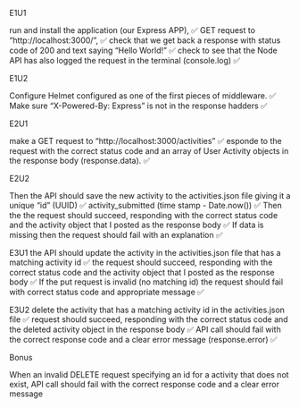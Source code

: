 E1U1

run and install the application (our Express APP), ✅
GET request to “http://localhost:3000/”, ✅
check that we get back a response with status code of 200 and text saying “Hello World!” ✅
check to see that the Node API has also logged the request in the terminal (console.log) ✅

E1U2

Configure Helmet configured as one of the first pieces of middleware. ✅
Make sure “X-Powered-By: Express” is not  in the response hadders ✅

E2U1

make a GET request to “http://localhost:3000/activities” ✅
esponde to the request with the correct status code and an array of User Activity objects in the response body (response.data). ✅

E2U2

Then the API should save the new activity to the activities.json file giving it a unique “id” (UUID) ✅
activity_submitted (time stamp - Date.now()) ✅
Then the the request should succeed, responding with the correct status code and the activity object that I posted as the response body ✅
If data is missing then the request should fail with an explanation ✅

E3U1
the API should update the activity in the activities.json file that has a matching activity id ✅
the request should succeed, responding with the correct status code and the activity object that I posted as the response body ✅
If the put request is invalid (no matching id) the request should fail with correct status code and appropriate message ✅

E3U2
delete the activity that has a matching activity id in the activities.json file ✅
request should succeed, responding with the correct status code and the deleted activity object in the response body ✅
API call should fail with the correct response code and a clear error message (response.error) ✅

Bonus

When an invalid DELETE request specifying an id for a activity that does not exist, API call should fail with the correct response code and a clear error message
